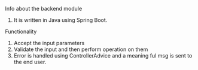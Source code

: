 Info about the backend module

1. It is written in Java using Spring Boot.

Functionality

1. Accept the input parameters
2. Validate the input and then perform operation on them
3. Error is handled using ControllerAdvice and a meaning ful msg is sent to the end user.
